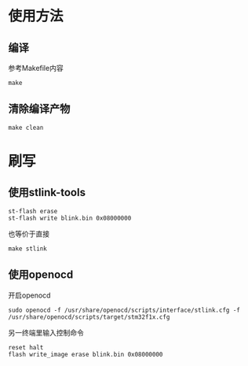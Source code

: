 # 使用方法

## 编译
参考Makefile内容
```shell
make
```
## 清除编译产物
```shell
make clean
```

# 刷写
## 使用stlink-tools
```shell
st-flash erase
st-flash write blink.bin 0x08000000
```
也等价于直接
```shell
make stlink
```
## 使用openocd
开启openocd
```shell
sudo openocd -f /usr/share/openocd/scripts/interface/stlink.cfg -f /usr/share/openocd/scripts/target/stm32f1x.cfg
```
另一终端里输入控制命令
```shell
reset halt
flash write_image erase blink.bin 0x08000000
```
